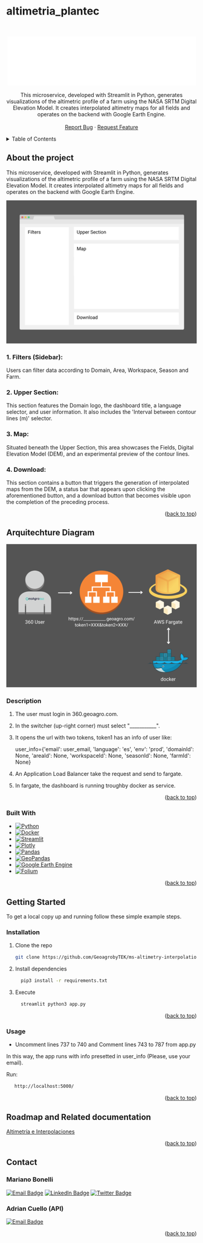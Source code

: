 # altimetria_plantec

<!-- Improved compatibility of back to top link: See: https://github.com/othneildrew/Best-README-Template/pull/73 -->
<a name="readme-top"></a>

<!-- PROJECT LOGO -->
<br />
<div align="center">

![image](assets/GeoAgro.png)

  </a>

  <p align="center">
    This microservice, developed with Streamlit in Python, generates visualizations of the altimetric profile of a farm using the NASA SRTM Digital Elevation Model. It creates interpolated altimetry maps for all fields and operates on the backend with Google Earth Engine. <br />
    <br />
    <a href="https://geoagro1.atlassian.net/servicedesk/customer/portal/5">Report Bug</a>
    ·
    <a href="https://geoagro1.atlassian.net/servicedesk/customer/portal/5">Request Feature</a>
    <br />
  </p>
</div>


<!-- TABLE OF CONTENTS -->
<details>
  <summary>Table of Contents</summary>
  <ol>
    <li>
      <a href="#about-the-project">About The Project</a>
      <ul>
        <li><a href="#arquitechture-diagram">Arquitechture-Diagram</a></li>
        <li><a href="#built-with">Built With</a></li>
      </ul>
    </li>
    <li>
      <a href="#getting-started">Getting Started</a>
      <ul>
        <li><a href="#installation">Installation</a></li>
        <li><a href="#usage">Usage</a></li>
      </ul>
    </li>
    <li><a href="#Roadmap-and-Related-documentation">Roadmap and Related documentation</a></li>
    <li><a href="#contact">Contact</a></li>
  </ol>
</details>



<!-- ABOUT THE PROJECT -->

## About the project


This microservice, developed with Streamlit in Python, generates visualizations of the altimetric profile of a farm using the NASA SRTM Digital Elevation Model. It creates interpolated altimetry maps for all fields and operates on the backend with Google Earth Engine.

![main-product-screenshot](assets/Tablero.png)

### 1. Filters (Sidebar):
Users can filter data according to Domain, Area, Workspace, Season and Farm.

### 2. Upper Section:
This section features the Domain logo, the dashboard title, a language selector, and user information. It also includes the 'Interval between contour lines (m)' selector.

### 3. Map:
Situated beneath the Upper Section, this area showcases the Fields, Digital Elevation Model (DEM), and an experimental preview of the contour lines.

### 4. Download:
This section contains a button that triggers the generation of interpolated maps from the DEM, a status bar that appears upon clicking the aforementioned button, and a download button that becomes visible upon the completion of the preceding process.

<p align="right">(<a href="#readme-top">back to top</a>)</p>

</details>

## Arquitechture Diagram 

[![arquitectura][arquitectura]](assets/arquitectura.png)

### Description

   
1. The user must login in 360.geoagro.com.

2. In the switcher (up-right corner) must select "___________".

3. It opens the url with two tokens, token1 has an info of user like:
   
     user_info={'email': user_email, 'language': 'es', 'env': 'prod', 'domainId': None, 'areaId': None,   'workspaceId': None, 'seasonId': None, 'farmId': None}

4. An Application Load Balancer take the request and send to fargate.
  
5. In fargate, the dashboard is running troughby docker as service.
   


<p align="right">(<a href="#readme-top">back to top</a>)</p>

### Built With
* [![Python][Python.org]][Python-url]
* [![Docker][docker]][docker-url]
* [![Streamlit][streamlit]][streamlit-url]
* [![Plotly][plotly]][plotly-url]
* [![Pandas][pandas]][pandas-url]
* [![GeoPandas][geopandas]][geopandas-url]
* [![Google Earth Engine][gee]][gee-url]
* [![Folium][folium]][folium-url]

<p align="right">(<a href="#readme-top">back to top</a>)</p>

<!-- GETTING STARTED -->
## Getting Started

To get a local copy up and running follow these simple example steps.

### Installation

1. Clone the repo
   ```sh
   git clone https://github.com/GeoagrobyTEK/ms-altimetry-interpolation.git
   ```
2. Install dependencies
   ```sh
     pip3 install -r requirements.txt
   ```
3. Execute
   ```sh
     streamlit python3 app.py 
   ```

<p align="right">(<a href="#readme-top">back to top</a>)</p>


### Usage

* Uncomment lines 737 to 740 and Comment lines 743 to 787 from app.py

In this way, the app runs with info presetted in user_info (Please, use your email).

Run:
 ```sh
    http://localhost:5000/
 ```

<p align="right">(<a href="#readme-top">back to top</a>)</p>

<!-- ROADMAP AND RELATED DOCUMENTATION -->
## Roadmap and Related documentation

<a href="https://geoagro1.atlassian.net/browse/DLL-106">
  Altimetría e Interpolaciones
</a>

<p align="right">(<a href="#readme-top">back to top</a>)</p>

<!-- CONTACT -->
## Contact

### Mariano Bonelli

[![Email Badge](https://img.shields.io/badge/-mbonelli@geoagro.com-gray?style=flat&logo=gmail&logoColor=white)](mailto:mbonelli@geoagro.com?subject=[GitHub]tablero_lotes_cultivos)
[![LinkedIn Badge](https://img.shields.io/badge/-marianobonelli-gray?style=flat&logo=linkedin&logoColor=white)](https://www.linkedin.com/in/mariano-francisco-bonelli/)
[![Twitter Badge](https://img.shields.io/badge/-marianobonelli-gray?logo=x&logoColor=white)](https://twitter.com/marianobonelli)


### Adrian Cuello (API)

[![Email Badge](https://img.shields.io/badge/-acuello@geoagro.com-gray?style=flat&logo=gmail&logoColor=white)](mailto:acuello@geoagro.com?subject=[GitHub]tablero_lotes_cultivos)

<p align="right">(<a href="#readme-top">back to top</a>)</p>


<!-- MARKDOWN LINKS & IMAGES -->
<!-- https://www.markdownguide.org/basic-syntax/#reference-style-links -->
[product-screenshot]: assets/Tablero.png

[arquitectura]: assets/arquitectura.png

[Python.org]: https://img.shields.io/badge/Python-3670A0?style=for-the-badge&logo=python&logoColor=ffdd54
[Python-url]: https://python.org/

[streamlit]: https://img.shields.io/badge/Streamlit-FF4B4B?style=for-the-badge&logo=streamlit&logoColor=white
[streamlit-url]: https://docs.streamlit.io/

[docker]: https://img.shields.io/badge/Docker-2496ED?style=for-the-badge&logo=docker&logoColor=white
[docker-url]: https://www.docker.com/

[plotly]: https://img.shields.io/badge/Plotly-3F4F75?style=for-the-badge&logo=plotly&logoColor=white
[plotly-url]: https://plotly.com/python/

[pandas]: https://img.shields.io/badge/Pandas-150458?style=for-the-badge&logo=pandas&logoColor=white
[pandas-url]: https://pandas.pydata.org/

[geopandas]: https://img.shields.io/badge/GeoPandas-119DFF?style=for-the-badge&logo=geopandas&logoColor=white
[geopandas-url]: https://geopandas.org/

[folium]: https://img.shields.io/badge/Folium-77B829?style=for-the-badge&logo=folium&logoColor=white
[folium-url]: https://python-visualization.github.io/folium/

[gee]: https://img.shields.io/badge/Google%20Earth%20Engine-4285F4?style=for-the-badge&logo=google-earth&logoColor=white
[gee-url]: https://earthengine.google.com/